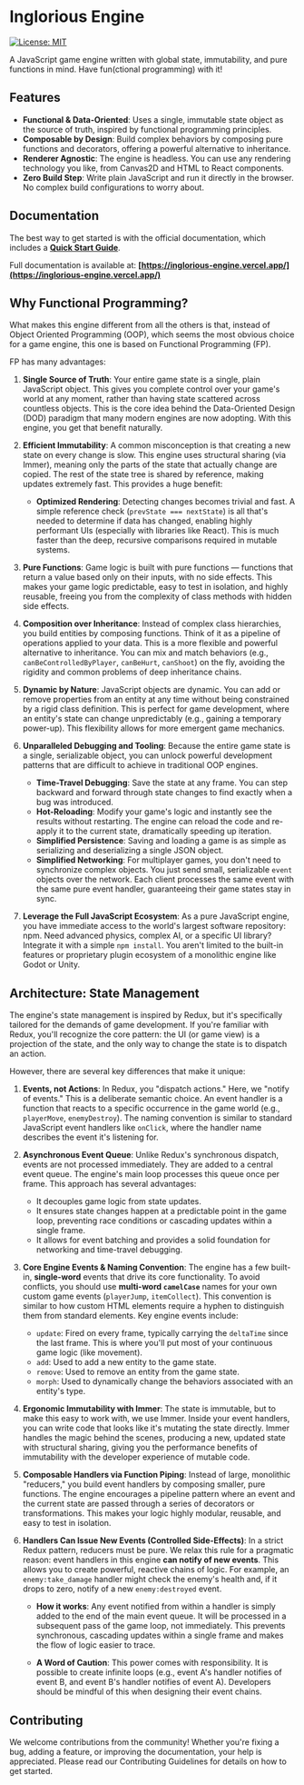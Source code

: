 # Inglorious Engine

[![License: MIT](https://img.shields.io/badge/License-MIT-yellow.svg)](https://opensource.org/licenses/MIT)

A JavaScript game engine written with global state, immutability, and pure functions in mind. Have fun(ctional programming) with it!

## Features

- **Functional & Data-Oriented**: Uses a single, immutable state object as the source of truth, inspired by functional programming principles.
- **Composable by Design**: Build complex behaviors by composing pure functions and decorators, offering a powerful alternative to inheritance.
- **Renderer Agnostic**: The engine is headless. You can use any rendering technology you like, from Canvas2D and HTML to React components.
- **Zero Build Step**: Write plain JavaScript and run it directly in the browser. No complex build configurations to worry about.

## Documentation

The best way to get started is with the official documentation, which includes a **[Quick Start Guide](https://inglorious-engine.vercel.app/?path=/docs/quick-start--docs)**.

Full documentation is available at: **[https://inglorious-engine.vercel.app/](https://inglorious-engine.vercel.app/)**

## Why Functional Programming?

What makes this engine different from all the others is that, instead of Object Oriented Programming (OOP), which seems the most obvious choice for a game engine, this one is based on Functional Programming (FP).

FP has many advantages:

1. **Single Source of Truth**: Your entire game state is a single, plain JavaScript object. This gives you complete control over your game's world at any moment, rather than having state scattered across countless objects. This is the core idea behind the Data-Oriented Design (DOD) paradigm that many modern engines are now adopting. With this engine, you get that benefit naturally.

2. **Efficient Immutability**: A common misconception is that creating a new state on every change is slow. This engine uses structural sharing (via Immer), meaning only the parts of the state that actually change are copied. The rest of the state tree is shared by reference, making updates extremely fast. This provides a huge benefit:
   - **Optimized Rendering**: Detecting changes becomes trivial and fast. A simple reference check (`prevState === nextState`) is all that's needed to determine if data has changed, enabling highly performant UIs (especially with libraries like React). This is much faster than the deep, recursive comparisons required in mutable systems.

3. **Pure Functions**: Game logic is built with pure functions — functions that return a value based only on their inputs, with no side effects. This makes your game logic predictable, easy to test in isolation, and highly reusable, freeing you from the complexity of class methods with hidden side effects.

4. **Composition over Inheritance**: Instead of complex class hierarchies, you build entities by composing functions. Think of it as a pipeline of operations applied to your data. This is a more flexible and powerful alternative to inheritance. You can mix and match behaviors (e.g., `canBeControlledByPlayer`, `canBeHurt`, `canShoot`) on the fly, avoiding the rigidity and common problems of deep inheritance chains.

5. **Dynamic by Nature**: JavaScript objects are dynamic. You can add or remove properties from an entity at any time without being constrained by a rigid class definition. This is perfect for game development, where an entity's state can change unpredictably (e.g., gaining a temporary power-up). This flexibility allows for more emergent game mechanics.

6. **Unparalleled Debugging and Tooling**: Because the entire game state is a single, serializable object, you can unlock powerful development patterns that are difficult to achieve in traditional OOP engines.
   - **Time-Travel Debugging**: Save the state at any frame. You can step backward and forward through state changes to find exactly when a bug was introduced.
   - **Hot-Reloading**: Modify your game's logic and instantly see the results without restarting. The engine can reload the code and re-apply it to the current state, dramatically speeding up iteration.
   - **Simplified Persistence**: Saving and loading a game is as simple as serializing and deserializing a single JSON object.
   - **Simplified Networking**: For multiplayer games, you don't need to synchronize complex objects. You just send small, serializable `event` objects over the network. Each client processes the same event with the same pure event handler, guaranteeing their game states stay in sync.

7. **Leverage the Full JavaScript Ecosystem**: As a pure JavaScript engine, you have immediate access to the world's largest software repository: npm. Need advanced physics, complex AI, or a specific UI library? Integrate it with a simple `npm install`. You aren't limited to the built-in features or proprietary plugin ecosystem of a monolithic engine like Godot or Unity.

## Architecture: State Management

The engine's state management is inspired by Redux, but it's specifically tailored for the demands of game development. If you're familiar with Redux, you'll recognize the core pattern: the UI (or game view) is a projection of the state, and the only way to change the state is to dispatch an action.

However, there are several key differences that make it unique:

1.  **Events, not Actions**: In Redux, you "dispatch actions." Here, we "notify of events." This is a deliberate semantic choice. An event handler is a function that reacts to a specific occurrence in the game world (e.g., `playerMove`, `enemyDestroy`). The naming convention is similar to standard JavaScript event handlers like `onClick`, where the handler name describes the event it's listening for.

2.  **Asynchronous Event Queue**: Unlike Redux's synchronous dispatch, events are not processed immediately. They are added to a central event queue. The engine's main loop processes this queue once per frame. This approach has several advantages:
    - It decouples game logic from state updates.
    - It ensures state changes happen at a predictable point in the game loop, preventing race conditions or cascading updates within a single frame.
    - It allows for event batching and provides a solid foundation for networking and time-travel debugging.

3.  **Core Engine Events & Naming Convention**: The engine has a few built-in, **single-word** events that drive its core functionality. To avoid conflicts, you should use **multi-word `camelCase`** names for your own custom game events (`playerJump`, `itemCollect`). This convention is similar to how custom HTML elements require a hyphen to distinguish them from standard elements. Key engine events include:
    - `update`: Fired on every frame, typically carrying the `deltaTime` since the last frame. This is where you'll put most of your continuous game logic (like movement).
    - `add`: Used to add a new entity to the game state.
    - `remove`: Used to remove an entity from the game state.
    - `morph`: Used to dynamically change the behaviors associated with an entity's type.

4.  **Ergonomic Immutability with Immer**: The state is immutable, but to make this easy to work with, we use Immer. Inside your event handlers, you can write code that looks like it's mutating the state directly. Immer handles the magic behind the scenes, producing a new, updated state with structural sharing, giving you the performance benefits of immutability with the developer experience of mutable code.

5.  **Composable Handlers via Function Piping**: Instead of large, monolithic "reducers," you build event handlers by composing smaller, pure functions. The engine encourages a pipeline pattern where an event and the current state are passed through a series of decorators or transformations. This makes your logic highly modular, reusable, and easy to test in isolation.

6.  **Handlers Can Issue New Events (Controlled Side-Effects)**: In a strict Redux pattern, reducers must be pure. We relax this rule for a pragmatic reason: event handlers in this engine **can notify of new events**. This allows you to create powerful, reactive chains of logic. For example, an `enemy:take_damage` handler might check the enemy's health and, if it drops to zero, notify of a new `enemy:destroyed` event.
    - **How it works**: Any event notified from within a handler is simply added to the end of the main event queue. It will be processed in a subsequent pass of the game loop, not immediately. This prevents synchronous, cascading updates within a single frame and makes the flow of logic easier to trace.

    - **A Word of Caution**: This power comes with responsibility. It is possible to create infinite loops (e.g., event A's handler notifies of event B, and event B's handler notifies of event A). Developers should be mindful of this when designing their event chains.

## Contributing

We welcome contributions from the community! Whether you're fixing a bug, adding a feature, or improving the documentation, your help is appreciated. Please read our Contributing Guidelines for details on how to get started.
